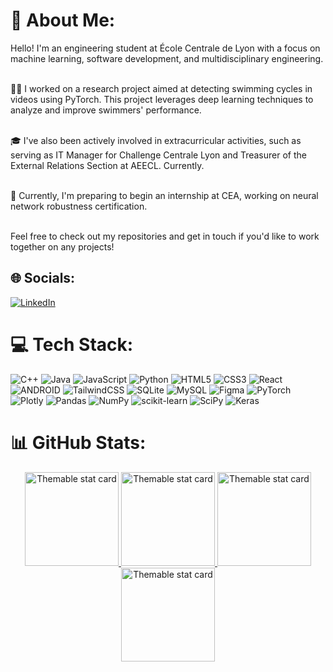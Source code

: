 # 💫 About Me:
Hello! I'm an engineering student at École Centrale de Lyon with a focus on machine learning, software development, and multidisciplinary engineering.<br>

<br>🏊‍♂️ I worked on a research project aimed at detecting swimming cycles in videos using PyTorch. This project leverages deep learning techniques to analyze and improve swimmers' performance.<br>

<br>🎓 I've also been actively involved in extracurricular activities, such as serving as IT Manager for Challenge Centrale Lyon and Treasurer of the External Relations Section at AEECL. Currently.<br>

<br>🚀 Currently, I'm preparing to begin an internship at CEA, working on neural network robustness certification.<br>

<br>Feel free to check out my repositories and get in touch if you'd like to work together on any projects!

## 🌐 Socials:
[![LinkedIn](https://img.shields.io/badge/LinkedIn-%230077B5.svg?logo=linkedin&logoColor=white)](https://linkedin.com/in/Pierre%20Joly)

# 💻 Tech Stack:
![C++](https://img.shields.io/badge/c++-%2300599C.svg?style=for-the-badge&logo=c%2B%2B&logoColor=white) ![Java](https://img.shields.io/badge/java-%23ED8B00.svg?style=for-the-badge&logo=java&logoColor=white) ![JavaScript](https://img.shields.io/badge/javascript-%23323330.svg?style=for-the-badge&logo=javascript&logoColor=%23F7DF1E) ![Python](https://img.shields.io/badge/python-3670A0?style=for-the-badge&logo=python&logoColor=ffdd54) ![HTML5](https://img.shields.io/badge/html5-%23E34F26.svg?style=for-the-badge&logo=html5&logoColor=white) ![CSS3](https://img.shields.io/badge/css3-%231572B6.svg?style=for-the-badge&logo=css3&logoColor=white) ![React](https://img.shields.io/badge/react-%2320232a.svg?style=for-the-badge&logo=react&logoColor=%2361DAFB) ![ANDROID](https://img.shields.io/badge/android-%2320232a.svg?style=for-the-badge&logo=android&logoColor=%a4c639) ![TailwindCSS](https://img.shields.io/badge/tailwindcss-%2338B2AC.svg?style=for-the-badge&logo=tailwind-css&logoColor=white) ![SQLite](https://img.shields.io/badge/sqlite-%2307405e.svg?style=for-the-badge&logo=sqlite&logoColor=white) ![MySQL](https://img.shields.io/badge/mysql-%2300f.svg?style=for-the-badge&logo=mysql&logoColor=white) 	![Figma](https://img.shields.io/badge/figma-%23F24E1E.svg?style=for-the-badge&logo=figma&logoColor=white) ![PyTorch](https://img.shields.io/badge/PyTorch-%23EE4C2C.svg?style=for-the-badge&logo=PyTorch&logoColor=white) ![Plotly](https://img.shields.io/badge/Plotly-%233F4F75.svg?style=for-the-badge&logo=plotly&logoColor=white) ![Pandas](https://img.shields.io/badge/pandas-%23150458.svg?style=for-the-badge&logo=pandas&logoColor=white) ![NumPy](https://img.shields.io/badge/numpy-%23013243.svg?style=for-the-badge&logo=numpy&logoColor=white) ![scikit-learn](https://img.shields.io/badge/scikit--learn-%23F7931E.svg?style=for-the-badge&logo=scikit-learn&logoColor=white) ![SciPy](https://img.shields.io/badge/SciPy-%230C55A5.svg?style=for-the-badge&logo=scipy&logoColor=%white) ![Keras](https://img.shields.io/badge/Keras-%23D00000.svg?style=for-the-badge&logo=Keras&logoColor=white)

# 📊 GitHub Stats:
<p align="middle">
  <a href="https://github.com/Pierre-Joly/#gh-light-mode-only">
    <img height="150" alt="Themable stat card" title="Profile stats" src="https://github-readme-stats.vercel.app/api?username=Pierre-Joly&show_icons=true&count_private=true&custom_title=BSoDium's+Github+Stats&include_all_commits=true&bg_color=00000000&hide_border=true"/>
  </a>
  <a href="https://github.com/Pierre-Joly/#gh-dark-mode-only">
    <img height="150" alt="Themable stat card" title="Profile stats" src="https://github-readme-stats.vercel.app/api?username=Pierre-Joly&show_icons=true&count_private=true&custom_title=Activity+Stats&include_all_commits=true&bg_color=00000000&hide_border=true&theme=github_dark"/>
  </a>
  <a href="https://github.com/Pierre-Joly/#gh-light-mode-only">
      <img height="150" alt="Themable stat card" title="Top languages" src="https://github-readme-stats.vercel.app/api/top-langs/?username=Pierre-Joly&layout=compact&bg_color=00000000&hide_border=true&langs_count=10"/>
  </a>
  <a href="https://github.com/Pierre-Joly/#gh-dark-mode-only">
      <img height="150" alt="Themable stat card" title="Top languages" src="https://github-readme-stats.vercel.app/api/top-langs/?username=Pierre-Joly&layout=compact&bg_color=00000000&hide_border=true&langs_count=10&theme=github_dark"/>
  </a>
</p>
